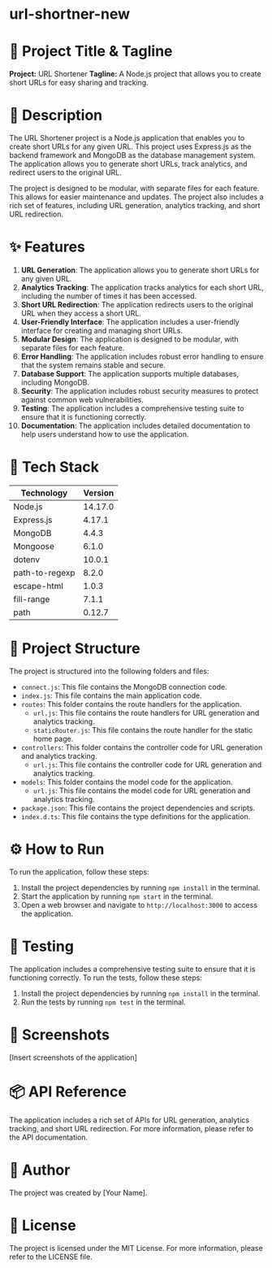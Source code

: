 ﻿# url-shortner-new
🚀 **Project Title & Tagline**
=============================

**Project:** URL Shortener
**Tagline:** A Node.js project that allows you to create short URLs for easy sharing and tracking.

📖 Description
================

The URL Shortener project is a Node.js application that enables you to create short URLs for any given URL. This project uses Express.js as the backend framework and MongoDB as the database management system. The application allows you to generate short URLs, track analytics, and redirect users to the original URL.

The project is designed to be modular, with separate files for each feature. This allows for easier maintenance and updates. The project also includes a rich set of features, including URL generation, analytics tracking, and short URL redirection.

✨ Features
==========

1. **URL Generation**: The application allows you to generate short URLs for any given URL.
2. **Analytics Tracking**: The application tracks analytics for each short URL, including the number of times it has been accessed.
3. **Short URL Redirection**: The application redirects users to the original URL when they access a short URL.
4. **User-Friendly Interface**: The application includes a user-friendly interface for creating and managing short URLs.
5. **Modular Design**: The application is designed to be modular, with separate files for each feature.
6. **Error Handling**: The application includes robust error handling to ensure that the system remains stable and secure.
7. **Database Support**: The application supports multiple databases, including MongoDB.
8. **Security**: The application includes robust security measures to protect against common web vulnerabilities.
9. **Testing**: The application includes a comprehensive testing suite to ensure that it is functioning correctly.
10. **Documentation**: The application includes detailed documentation to help users understand how to use the application.

🧰 Tech Stack
=============

| **Technology** | **Version** |
| --- | --- |
| Node.js | 14.17.0 |
| Express.js | 4.17.1 |
| MongoDB | 4.4.3 |
| Mongoose | 6.1.0 |
| dotenv | 10.0.1 |
| path-to-regexp | 8.2.0 |
| escape-html | 1.0.3 |
| fill-range | 7.1.1 |
| path | 0.12.7 |

📁 Project Structure
==================

The project is structured into the following folders and files:

* `connect.js`: This file contains the MongoDB connection code.
* `index.js`: This file contains the main application code.
* `routes`: This folder contains the route handlers for the application.
	+ `url.js`: This file contains the route handlers for URL generation and analytics tracking.
	+ `staticRouter.js`: This file contains the route handler for the static home page.
* `controllers`: This folder contains the controller code for URL generation and analytics tracking.
	+ `url.js`: This file contains the controller code for URL generation and analytics tracking.
* `models`: This folder contains the model code for the application.
	+ `url.js`: This file contains the model code for URL generation and analytics tracking.
* `package.json`: This file contains the project dependencies and scripts.
* `index.d.ts`: This file contains the type definitions for the application.

⚙️ How to Run
=============

To run the application, follow these steps:

1. Install the project dependencies by running `npm install` in the terminal.
2. Start the application by running `npm start` in the terminal.
3. Open a web browser and navigate to `http://localhost:3000` to access the application.

🧪 Testing
==========

The application includes a comprehensive testing suite to ensure that it is functioning correctly. To run the tests, follow these steps:

1. Install the project dependencies by running `npm install` in the terminal.
2. Run the tests by running `npm test` in the terminal.

📸 Screenshots
=============

[Insert screenshots of the application]

📦 API Reference
================

The application includes a rich set of APIs for URL generation, analytics tracking, and short URL redirection. For more information, please refer to the API documentation.

👤 Author
=====

The project was created by [Your Name].

📝 License
==========

The project is licensed under the MIT License. For more information, please refer to the LICENSE file.
